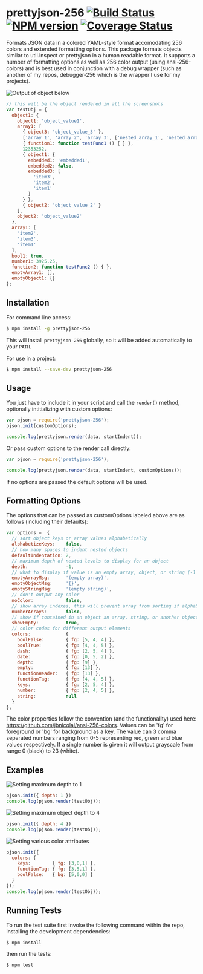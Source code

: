 # prettyjson-256 [![Build Status](https://secure.travis-ci.org/njhoffman/prettyjson-256.png)](http://travis-ci.org/njhoffman/prettyjson-256) [![NPM version](https://badge.fury.io/js/prettyjson-256.png)](http://badge.fury.io/js/prettyjson-256) [![Coverage Status](https://coveralls.io/repos/njhoffman/prettyjson-256/badge.png?branch=master)](https://coveralls.io/r/njhoffman/prettyjson-256?branch=master)

Formats JSON data in a colored YAML-style format accomodating 256 colors and extended formatting options. This package formats objects similar to util.inspect or prettyjson in a human readable format. It supports a number of formatting options as well as 256 color output (using ansi-256-colors) and is best used in conjunction with a debug wrapper (such as another of my repos, debugger-256 which is the wrapper I use for my projects).


![Output of object below](https://raw.github.com/njhoffman/prettyjson-256/master/docs/normal.jpg)

```javascript
// this will be the object rendered in all the screenshots
var testObj = {
  object1: {
    object1: 'object_value1',
    array1: [
      { object3: 'object_value_3' },
      ['array_1', 'array_2', 'array_3', ['nested_array_1', 'nested_array_2']],
      { function1: function testFunc1 () { } },
      12353252,
      { object1: {
        embedded1: 'embedded1',
        embedded2: false,
        embedded3: [
          'item3',
          'item2',
          'item1'
        ]
      } },
      { object2: 'object_value_2' }
    ],
    object2: 'object_value2'
  },
  array1: [
    'item2',
    'item3',
    'item1'
  ],
  bool1: true,
  number1: 3925.25,
  function2: function testFunc2 () { },
  emptyArray1: [],
  emptyObject1: {}
};

```
## Installation

For command line access:

```bash
$ npm install -g prettyjson-256
```

This will install `prettyjson-256` globally, so it will be added automatically
to your `PATH`.

For use in a project:
```bash
$ npm install --save-dev prettyjson-256
```

## Usage

 You just have to include it in your script and call
the `render()` method, optionally intitializing with custom options:

```javascript
var pjson = require('prettyjson-256');
pjson.init(customOptions);

console.log(prettyjson.render(data, startIndent));
```

Or pass custom options to the render call directly:

```javascript
var pjson = require('prettyjson-256');

console.log(prettyjson.render(data, startIndent, customOptions));
```
If no options are passed the default options will be used.

## Formatting Options

The options that can be passed as customOptions labeled above are as follows (including their defaults):

```javascript
var options =  {
  // sort object keys or array values alphabetically
  alphabetizeKeys:    false,
  // how many spaces to indent nested objects
  defaultIndentation: 2,
  // maximum depth of nested levels to display for an object
  depth:              -1,
  // what to display if value is an empty array, object, or string (-1 is finite)
  emptyArrayMsg:      '(empty array)',
  emptyObjectMsg:     '{}',
  emptyStringMsg:     '(empty string)',
  // don't output any color
  noColor:            false,
  // show array indexes, this will prevent array from sorting if alphabetizeKeys is on
  numberArrays:       false,
  // show if contained in an object an array, string, or another object is empty
  showEmpty:          true,
  // color codes for different output elements
  colors:             {
    boolFalse:        { fg: [5, 4, 4] },
    boolTrue:         { fg: [4, 4, 5] },
    dash:             { fg: [2, 5, 4] },
    date:             { fg: [0, 5, 2] },
    depth:            { fg: [9] },
    empty:            { fg: [13] },
    functionHeader:   { fg: [13] },
    functionTag:      { fg: [4, 4, 5] },
    keys:             { fg: [2, 5, 4] },
    number:           { fg: [2, 4, 5] },
    string:           null
  }
};
```

The color properties follow the convention (and the functionality) used here: https://github.com/jbnicolai/ansi-256-colors. Values can be 'fg' for foreground or 'bg' for background as a key.  The value can 3 comma separated numbers ranging from 0-5 representing red, green and blue values respectively.  If a single number is given it will output grayscale  from range 0 (black) to 23 (white).

## Examples

![Setting maximum depth to 1](https://raw.github.com/njhoffman/prettyjson-256/master/docs/depth1.jpg)
```javascript
pjson.init({ depth: 1 })
console.log(pjson.render(testObj));
```

![Setting maximum object depth to 4](https://raw.github.com/njhoffman/prettyjson-256/master/docs/depth4.jpg)
```javascript
pjson.init({ depth: 4 })
console.log(pjson.render(testObj));
```
![Setting various color attributes](https://raw.github.com/njhoffman/prettyjson-256/master/docs/colors1.jpg)
```javascript
pjson.init({
  colors: {
    keys:        { fg: [3,0,1] },
    functionTag: { fg: [3,5,1] },
    boolFalse:   { bg: [5,0,0] }
  }
});
console.log(pjson.render(testObj));
```

## Running Tests

To run the test suite first invoke the following command within the repo,
installing the development dependencies:

```bash
$ npm install
```

then run the tests:

```bash
$ npm test
```

